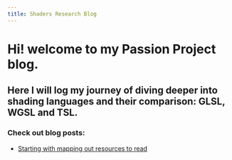 ```yaml
---
title: Shaders Research Blog
---
```


# Hi! welcome to my Passion Project blog. 

## Here I will log my journey of diving deeper into shading languages and their comparison: **GLSL, WGSL and TSL**.

### Check out blog posts:

- [Starting with mapping out resources to read](./posts/2025-01-06-start.md)
